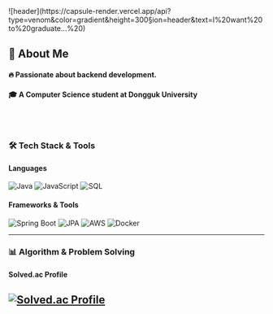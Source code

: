 <div>
  <!--Header-->
  ![header](https://capsule-render.vercel.app/api?type=venom&color=gradient&height=300&section=header&text=I%20want%20to%20graduate...%20)
</div>

<div>
  <!--Body-->
  
  ## 👀 About Me
  #### :fire: Passionate about backend development.<br/>
  #### :mortar_board: A Computer Science student at Dongguk University
  <br/>
  <br/>

  ### 🛠 Tech Stack & Tools
  
  #### **Languages**
  ![Java](https://img.shields.io/badge/Java-ED8B00?style=for-the-badge&logo=java&logoColor=white)
  ![JavaScript](https://img.shields.io/badge/JavaScript-F7DF1E?style=for-the-badge&logo=javascript&logoColor=black)
  ![SQL](https://img.shields.io/badge/SQL-4479A1?style=for-the-badge&logo=mysql&logoColor=white)
  
  #### **Frameworks & Tools**
  ![Spring Boot](https://img.shields.io/badge/Spring%20Boot-6DB33F?style=for-the-badge&logo=springboot&logoColor=white)
  ![JPA](https://img.shields.io/badge/JPA-59666C?style=for-the-badge&logo=jpa&logoColor=white)
  ![AWS](https://img.shields.io/badge/AWS-FF9900?style=for-the-badge&logo=amazon-aws&logoColor=white)
  ![Docker](https://img.shields.io/badge/Docker-2496ED?style=for-the-badge&logo=docker&logoColor=white)
  
  ---
  
  ### 📊 Algorithm & Problem Solving
  #### Solved.ac Profile
  [![Solved.ac Profile](http://mazassumnida.wtf/api/v2/generate_badge?boj=janghb3730)](https://solved.ac/janghb3730)
  ---
</div>

